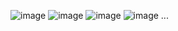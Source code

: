 ![image](https://github.com/user-attachments/assets/867dd299-1e88-4254-ad7c-deaddafb3fb0)
![image](https://github.com/user-attachments/assets/708c1604-777f-4702-851a-7e37eaa572b1)
![image](https://github.com/user-attachments/assets/ab3d6766-87d8-4dae-9fc7-b0bcdfbe67de)
![image](https://github.com/user-attachments/assets/3ee33e71-548b-4ae8-81e1-f00c49315e04)
...

